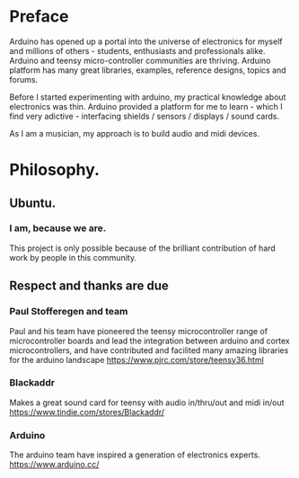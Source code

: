 # Preface
Arduino has opened up a portal into the universe of electronics for myself and millions of others - students, enthusiasts and professionals alike. Arduino and teensy micro-controller communities are thriving. Arduino platform has many great libraries, examples, reference designs, topics and forums. 

Before I started experimenting with arduino, my practical knowledge about electronics was thin. Arduino provided a platform for me to learn - which I find very adictive - interfacing shields / sensors / displays / sound cards. 

As I am a musician, my approach is to build audio and midi devices.

# Philosophy.
## Ubuntu. 
### I am, because we are. 
This project is only possible because of the brilliant contribution of hard work by people in this community. 

## Respect and thanks are due
### Paul Stofferegen and team
Paul and his team have pioneered the teensy microcontroller range of microcontroller boards and lead the integration between arduino and cortex microcontrollers, and have contributed and facilited many amazing libraries for the arduino landscape
https://www.pjrc.com/store/teensy36.html

### Blackaddr
Makes a great sound card for teensy with audio in/thru/out and midi in/out
https://www.tindie.com/stores/Blackaddr/

### Arduino
The arduino team have inspired a generation of electronics experts. 
https://www.arduino.cc/


